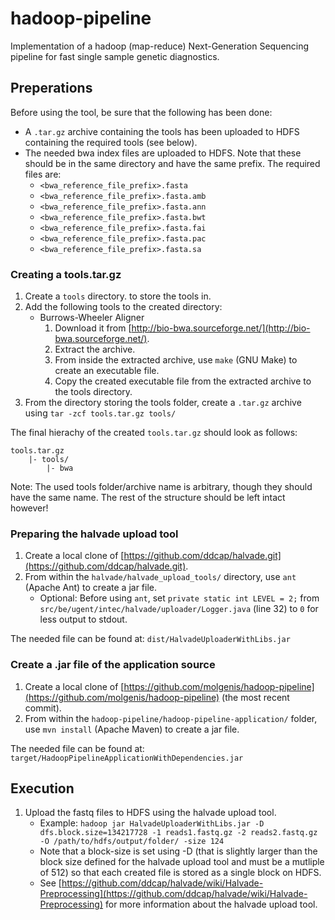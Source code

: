 # hadoop-pipeline
Implementation of a hadoop (map-reduce) Next-Generation Sequencing pipeline for fast single sample genetic diagnostics.

## Preperations
Before using the tool, be sure that the following has been done:

* A `.tar.gz` archive containing the tools has been uploaded to HDFS containing the required tools (see below).
* The needed bwa index files are uploaded to HDFS. Note that these should be in the same directory and have the same prefix. The required files are:
	* `<bwa_reference_file_prefix>.fasta`
	* `<bwa_reference_file_prefix>.fasta.amb`
	* `<bwa_reference_file_prefix>.fasta.ann`
	* `<bwa_reference_file_prefix>.fasta.bwt`
	* `<bwa_reference_file_prefix>.fasta.fai`
	* `<bwa_reference_file_prefix>.fasta.pac`
	* `<bwa_reference_file_prefix>.fasta.sa`

### Creating a tools.tar.gz
1. Create a `tools` directory. to store the tools in.
2. Add the following tools to the created directory:
	* Burrows-Wheeler Aligner
		1. Download it from [http://bio-bwa.sourceforge.net/](http://bio-bwa.sourceforge.net/).
		2. Extract the archive.
		3. From inside the extracted archive, use `make` (GNU Make) to create an executable file.
		4. Copy the created executable file from the extracted archive to the tools directory.
3. From the directory storing the tools folder, create a `.tar.gz` archive using `tar -zcf tools.tar.gz tools/`

The final hierachy of the created `tools.tar.gz` should look as follows:

	tools.tar.gz
		|- tools/
			|- bwa

Note: The used tools folder/archive name is arbitrary, though they should have the same name. The rest of the structure should be left intact however!

### Preparing the halvade upload tool
1. Create a local clone of [https://github.com/ddcap/halvade.git](https://github.com/ddcap/halvade.git).
2. From within the `halvade/halvade_upload_tools/` directory, use `ant` (Apache Ant) to create a jar file.
	* Optional: Before using `ant`, set `private static int LEVEL = 2;` from `src/be/ugent/intec/halvade/uploader/Logger.java` (line 32) to `0` for less output to stdout. 

The needed file can be found at: `dist/HalvadeUploaderWithLibs.jar`

### Create a .jar file of the application source
1. Create a local clone of [https://github.com/molgenis/hadoop-pipeline](https://github.com/molgenis/hadoop-pipeline) (the most recent commit).
2. From within the `hadoop-pipeline/hadoop-pipeline-application/` folder, use `mvn install` (Apache Maven) to create a jar file.

The needed file can be found at: `target/HadoopPipelineApplicationWithDependencies.jar`

## Execution
1. Upload the fastq files to HDFS using the halvade upload tool.
	* Example: `hadoop jar HalvadeUploaderWithLibs.jar -D dfs.block.size=134217728 -1 reads1.fastq.gz -2 reads2.fastq.gz -O /path/to/hdfs/output/folder/ -size 124`
	* Note that a block-size is set using -D (that is slightly larger than the block size defined for the halvade upload tool and must be a mutliple of 512) so that each created file is stored as a single block on HDFS.
	* See [https://github.com/ddcap/halvade/wiki/Halvade-Preprocessing](https://github.com/ddcap/halvade/wiki/Halvade-Preprocessing) for more information about the halvade upload tool.
